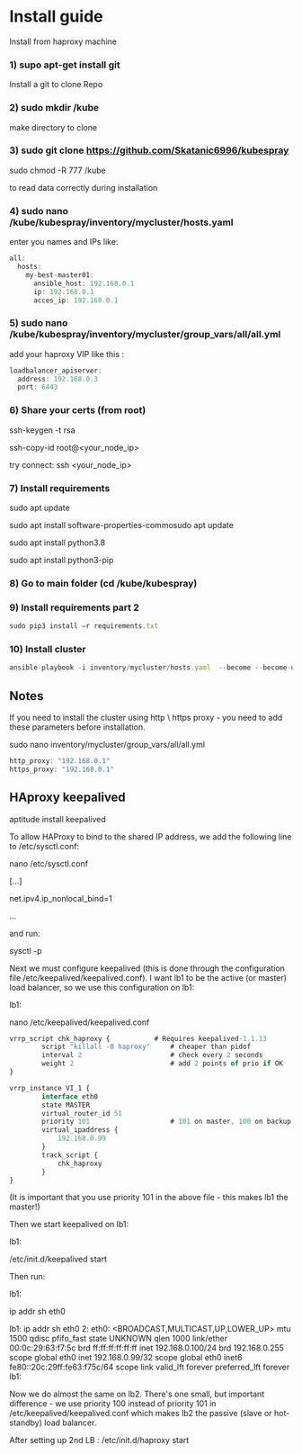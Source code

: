 # Install guide
Install from haproxy machine

### 1) supo apt-get install git 
  Install a git to clone Repo

### 2) sudo mkdir /kube
  make directory to clone

### 3) sudo git clone https://github.com/Skatanic6996/kubespray

sudo chmod -R 777 /kube 

to read data correctly during installation

### 4) sudo nano /kube/kubespray/inventory/mycluster/hosts.yaml
  enter you names and IPs
  like:

``` js
all:
  hosts:
    my-best-master01:
      ansible_host: 192.168.0.1
      ip: 192.168.0.1
      acces_ip: 192.168.0.1
``` 
### 5) sudo nano /kube/kubespray/inventory/mycluster/group_vars/all/all.yml
  add your haproxy VIP like this :
``` js
loadbalancer_apiserver:
  address: 192.168.0.3
  port: 6443
```
### 6) Share your certs (from root)
ssh-keygen -t rsa

ssh-copy-id root@<your_node_ip>

try connect: ssh <your_node_ip>

### 7) Install requirements

sudo apt update 

sudo apt install software-properties-commosudo apt update 

sudo apt install python3.8 

sudo apt install python3-pip 

### 8) Go to main folder (cd /kube/kubespray)

### 9) Install requirements part 2
``` js
sudo pip3 install –r requirements.txt 
```

### 10) Install cluster
``` js
ansible-playbook -i inventory/mycluster/hosts.yaml  --become --become-user=root cluster.yml --extra-vars "ansible_sudo_pass=<your_root_password>" --timeout 180
```



## Notes

If you need to install the cluster using http \ https proxy - you need to add these parameters before installation.

sudo nano inventory/mycluster/group_vars/all/all.yml
``` js
http_proxy: "192.168.0.1"
https_proxy: "192.168.0.1"
```

## HAproxy keepalived

aptitude install keepalived

To allow HAProxy to bind to the shared IP address, we add the following line to /etc/sysctl.conf:

nano /etc/sysctl.conf

[...]

net.ipv4.ip_nonlocal_bind=1

... 

and run:

sysctl -p

Next we must configure keepalived (this is done through the configuration file /etc/keepalived/keepalived.conf). I want lb1 to be the active (or master) load balancer, so we use this configuration on lb1:

lb1:

nano /etc/keepalived/keepalived.conf

``` js
vrrp_script chk_haproxy {           # Requires keepalived-1.1.13
        script "killall -0 haproxy"     # cheaper than pidof
        interval 2                      # check every 2 seconds
        weight 2                        # add 2 points of prio if OK
}

vrrp_instance VI_1 {
        interface eth0
        state MASTER
        virtual_router_id 51
        priority 101                    # 101 on master, 100 on backup
        virtual_ipaddress {
            192.168.0.99
        }
        track_script {
            chk_haproxy
        }
}
```

(It is important that you use priority 101 in the above file - this makes lb1 the master!)

Then we start keepalived on lb1:

lb1:

/etc/init.d/keepalived start

Then run:

lb1:

ip addr sh eth0

lb1: ip addr sh eth0
2: eth0: <BROADCAST,MULTICAST,UP,LOWER_UP> mtu 1500 qdisc pfifo_fast state UNKNOWN qlen 1000
    link/ether 00:0c:29:63:f7:5c brd ff:ff:ff:ff:ff:ff
    inet 192.168.0.100/24 brd 192.168.0.255 scope global eth0
    inet 192.168.0.99/32 scope global eth0
    inet6 fe80::20c:29ff:fe63:f75c/64 scope link
       valid_lft forever preferred_lft forever
lb1:

Now we do almost the same on lb2. There's one small, but important difference - we use priority 100 instead of priority 101 in /etc/keepalived/keepalived.conf which makes lb2 the passive (slave or hot-standby) load balancer.

After setting up 2nd LB : /etc/init.d/haproxy start 
